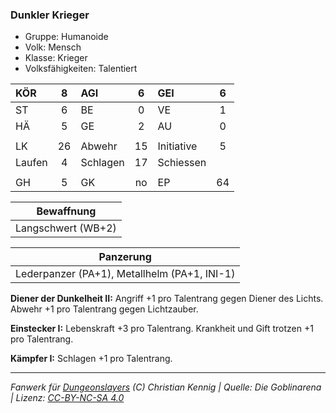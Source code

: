 ### Dunkler Krieger

- Gruppe: Humanoide
- Volk: Mensch
- Klasse: Krieger
- Volksfähigkeiten: Talentiert

| KÖR    |  8  | AGI      |  6  | GEI        |  6  |
| :----- | :-: | :------- | :-: | :--------- | :-: |
| ST     |  6  | BE       |  0  | VE         |  1  |
| HÄ     |  5  | GE       |  2  | AU         |  0  |
|        |     |          |     |            |     |
| LK     | 26  | Abwehr   | 15  | Initiative |  5  |
| Laufen |  4  | Schlagen | 17  | Schiessen  |     |
|        |     |          |     |            |     |
| GH     |  5  | GK       | no  | EP         | 64  |

|     Bewaffnung     |
| :----------------: |
| Langschwert (WB+2) |

|                  Panzerung                   |
| :------------------------------------------: |
| Lederpanzer (PA+1), Metallhelm (PA+1, INI-1) |

**Diener der Dunkelheit II:** Angriff +1 pro Talentrang gegen Diener des Lichts. Abwehr +1 pro Talentrang gegen Lichtzauber.

**Einstecker I:** Lebenskraft +3 pro Talentrang. Krankheit und Gift trotzen +1 pro Talentrang.

**Kämpfer I:** Schlagen +1 pro Talentrang.

---

_Fanwerk für [Dungeonslayers](https://www.dungeonslayers.net/) (C) Christian Kennig | Quelle: Die Goblinarena | Lizenz: [CC-BY-NC-SA 4.0](https://creativecommons.org/licenses/by-nc-sa/4.0/deed.de)_
